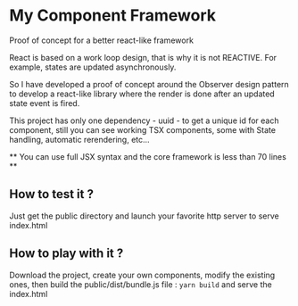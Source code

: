 # My Component Framework
Proof of concept for a better react-like framework

React is based on a work loop design, that is why it is not REACTIVE.
For example, states are updated asynchronously.

So I have developed a proof of concept around the Observer design pattern to develop a react-like library where the render is done after an updated state event is fired.

This project has only one dependency - uuid - to get a unique id for each component, still you can see working TSX components, some with State handling, automatic rerendering, etc...

** You can use full JSX syntax and the core framework is less than 70 lines **

## How to test it ?
Just get the public directory and launch your favorite http server to serve index.html

## How to play with it ?
Download the project, create your own components, modify the existing ones, then build the public/dist/bundle.js file : ``` yarn build ```
and serve the index.html
